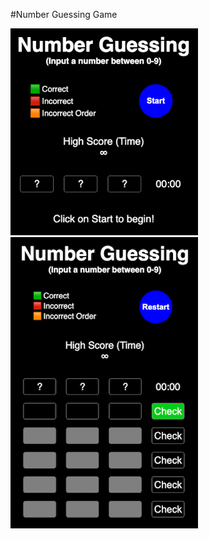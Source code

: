#Number Guessing Game

<img src="https://github.com/Simonongst/number-guessing/blob/main/assets/NumberGuessing-WelcomeScreen.png" width="300">
<img src="https://github.com/Simonongst/number-guessing/blob/main/assets/numberGuessing-GameplayScreen.png" width="300">
